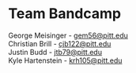 # Team Bandcamp

George Meisinger - gem56@pitt.edu
<br />Christian Brill - cjb122@pitt.edu
<br />Justin Budd - jtb79@pitt.edu
<br />Kyle  Hartenstein - krh105@pitt.edu
